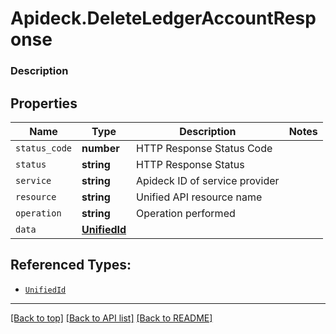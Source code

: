 # Apideck.DeleteLedgerAccountResponse

### Description

## Properties
Name | Type | Description | Notes
------------ | ------------- | ------------- | -------------
`status_code` | **number** | HTTP Response Status Code | 
`status` | **string** | HTTP Response Status | 
`service` | **string** | Apideck ID of service provider | 
`resource` | **string** | Unified API resource name | 
`operation` | **string** | Operation performed | 
`data` | [**UnifiedId**](UnifiedId.md) |  | 





## Referenced Types:





* [`UnifiedId`](UnifiedId.md)

---

[[Back to top]](#) [[Back to API list]](../../../../README.md#documentation-for-api-endpoints) [[Back to README]](../../../../README.md)


